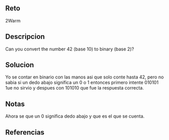 ## Reto
2Warm

## Descripcion
Can you convert the number 42 (base 10) to binary (base 2)?

## Solucion
Yo se contar en binario con las manos asi que solo conte hasta 42, pero no sabia si un dedo abajo significa un 0 o 1 entonces primero intente 010101 1ue no sirvio y despues con 101010 que fue la respuesta correcta.

## Notas
Ahora se que un 0 significa dedo abajo y que es el que se cuenta.

## Referencias
